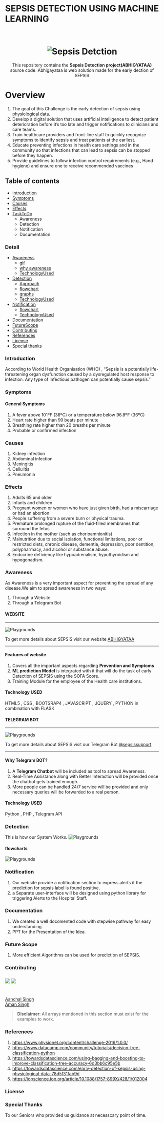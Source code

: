 # SEPSIS DETECTION USING MACHINE LEARNING
<h1 align="center">
  <br>
   <img src="./images.jpg" alt="Sepsis Detction" title="Abhigyataa" />
  <br>
</h1>
<p align="center"> 
<p align="center">
  This repository contains the <strong>Sepsis Detection project(ABHIGYATAA)</strong> source code.
  Abhigayataa is web solution made for the early dection of SEPSIS
</p>

# Overview
1. The goal of this Challenge is the early detection of sepsis using physiological data. 
2. Develop a digital solution that uses artificial intelligence to detect patient deterioration before it’s too late and trigger notifications to clinicians and care teams. 
3. Train healthcare providers and front-line staff to quickly recognize symptoms to identify sepsis and treat patients at the earliest. 
4. Educate preventing infections in health care settings and in the community so that infections that can lead to sepsis can be stopped before they happen. 
5. Provide guidelines to follow infection control requirements (e.g., Hand hygiene) and ensure one to receive recommended vaccines

## Table of contents

  * [Introduction](#overview)
  * [Symptoms](#overview)
  * [Causes](#causes)
  * [Effects](#effects)
  * [TaskToDo](#TaskToDo)
     * Awareness
     * Detection
     * Notification
     * Documentation
  
### Detail
  * [Awareness](#awareness)
     * [gif](#gif)
     * [why awareness](#awareness)
     * [TechnologyUsed](#TechnologyUsed)
  * [Detection](#detection)
     * [Approach](#approach)
     * [flowchart](#flowchart)
     * [graphs](#graph)
     * [TechnologyUsed](#TechnologyUsed)
  * [Notification](#awareness)
     * [flowchart](#flowchart)
     * [TechnologyUsed](#TechnologyUsed)
  * [Documentation](#Documentation)
  * [FutureScope](#futurescope)
  * [Contributing](#contributing)
  * [References](#references)
  * [License](#license)
  * [Special thanks](#special-thanks)

### Introduction
According to World Health Organisation (WHO) , “Sepsis is a potentially life-threatening organ dysfunction caused by a dysregulated host response to infection. Any type of infectious pathogen can potentially cause sepsis.”
### Symptoms
#### General Symptoms
1. A fever above 101ºF (38ºC) or a temperature below 96.8ºF (36ºC)
2. Heart rate higher than 90 beats per minute
3. Breathing rate higher than 20 breaths per minute
4. Probable or confirmed infection
### Causes
1. Kidney infection
2. Abdominal infection
3. Meningitis
4. Cellulitis
5. Pneumonia
### Effects
1. Adults 65 and older
2. Infants and children
3. Pregnant women or women who have just given birth, had a miscarriage or had an abortion
4. People suffering from a severe burn or physical trauma.
5. Premature prolonged rupture of the fluid-filled membranes that surround the fetus
6. Infection in the mother (such as chorioamnionitis)
7. Malnutrition due to social isolation, functional limitations, poor or restricted diets, chronic disease, dementia,          depression, poor dentition, polypharmacy, and alcohol or substance abuse.
8. Endocrine deficiency like  hypoadrenalism, hypothyroidism and hypogonadism.
### Awareness
As Awareness is a very important aspect for preventing the spread of any disease.We aim to spread  awareness in two ways:
1. Through a Website
2. Through a Telegram Bot
#### WEBSITE
***
![Playgrounds](./gif1.gif)

To get more details about SEPSIS visit our website <a href="file:///home/aanchal/Desktop/abhigyataa-website/index.html">ABHIGYATAA</a> 
***
#### Features of website
1. Covers all the important aspects regarding <strong>Prevention and Symptoms</strong>
2. <strong>ML prediction Model</strong> is integrated with it that will do the task of early Detection of SEPSIS using the SOFA Score.
3. Training Module for the employee of the Health care institutions.

#### Technology USED
HTML5 , CSS , BOOTSRAP4 , JAVASCRIPT , JQUERY , PYTHON in combination with FLASK 

#### TELEGRAM BOT
***
![Playgrounds](./gif2.gif)

To get more details about SEPSIS visit our Telegram Bot <a href="https://developer.apple.com/swift/blog/?id=35">@sepsissupport</a> 
***
#### Why Telegram BOT?
1. A <strong>Telegram Chatbot</strong> will be included as tool to spread Awareness.
2. Real-Time Assistance along with Better Interaction will be provided once the chatbot gets trained enough.
3. More people can be handled 24/7 service will be provided and only necessary queries will be forwarded to a real person.

#### Technology USED
Python , PHP , Telegram API

### Detection
This is how our System Works.
![Playgrounds](./detection.png)
#### flowcharts
![Playgrounds](./usecasediagram.png)

### Notification
1. Our website provide a notification section to express alerts if the prediction for sepsis label is found positive.
2. a Separate user-interface will be designed using python library for triggering Alerts to the Hospital Staff.
### Documentation
1. We created a well docomented code with stepwise pathway for easy understanding.
2. PPT for the Presentation of the Idea.
### Future Scope
1. More efficient Algorithms can be used for prediction of SEPSIS.
### Contributing
<table>
<img src="https://via.placeholder.com/78x78.png/c0392b/fff?text=S[0]" align="left" vspace="10">
<img src="https://via.placeholder.com/78x78.png/27ae60/fff?text=S[2]" align="left" vspace="10"><br>
</table>
<br>
<a href="https://github.com/aanchal269">Aanchal Singh</a><br> 
<a href="https://github.com/aanchal269">Aman Singh</a><br> 

> **Disclaimer**: All arrays mentioned in this section must exist for the examples to work.

### References
1. https://www.physionet.org/content/challenge-2019/1.0.0/
2. https://www.datacamp.com/community/tutorials/decision-tree-classification-python
3. https://towardsdatascience.com/using-bagging-and-boosting-to-improve-classification-tree-accuracy-6d3bb6c95e5b
4. https://towardsdatascience.com/early-detection-of-sepsis-using-physiological-data-78d5f31fab9d
5. https://iopscience.iop.org/article/10.1088/1757-899X/428/1/012004
### License
### Special Thanks
To our Seniors who provided us guidance at necesscary point of time.

